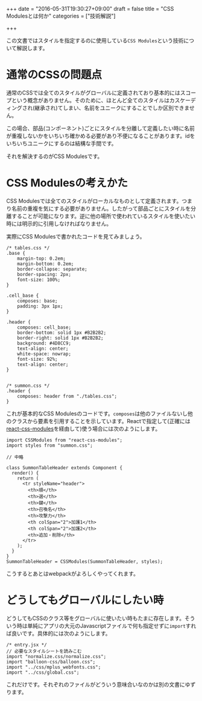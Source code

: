 +++
date = "2016-05-31T19:30:27+09:00"
draft = false
title = "CSS Modulesとは何か"
categories = ["技術解説"]

+++

この文書ではスタイルを指定するのに使用している`CSS Modules`という技術について解説します。

# 通常のCSSの問題点

通常のCSSでは全てのスタイルがグローバルに定義されており基本的にはスコープという概念がありません。そのために、ほとんど全てのスタイルはカスケーディングされ(継承され)てしまい、名前をユニークにすることでしか区別できません。

この場合、部品(コンポーネント)ごとにスタイルを分離して定義したい時に名前が重複しないかをいちいち確かめる必要があり不便になることがあります。idをいちいちユニークにするのは結構な手間です。

それを解決するのがCSS Modulesです。

# CSS Modulesの考えかた

CSS Modulesでは全てのスタイルがローカルなものとして定義されます。つまり名前の重複を気にする必要がありません。したがって部品ごとにスタイルを分離することが可能になります。逆に他の場所で使われているスタイルを使いたい時には明示的に引用しなければなりません。

実際にCSS Modulesで書かれたコードを見てみましょう。

```
/* tables.css */
.base {
    margin-top: 0.2em;
    margin-bottom: 0.2em;
    border-collapse: separate;
    border-spacing: 2px;
    font-size: 100%;
}

.cell_base {
    composes: base;
    padding: 3px 1px;
}

.header {
    composes: cell_base;
    border-bottom: solid 1px #B2B2B2;
    border-right: solid 1px #B2B2B2;
    background: #4D8CC9;
    text-align: center;
    white-space: nowrap;
    font-size: 92%;
    text-align: center;
}


/* summon.css */
.header {
    composes: header from "./tables.css";
}
```

これが基本的なCSS Modulesのコードです。`composes`は他のファイルないし他のクラスから要素を引用することを示しています。Reactで指定して(正確には[react-css-modules](https://github.com/gajus/react-css-modules)を経由して)使う場合には次のようにします。

```
import CSSModules from "react-css-modules";
import styles from "summon.css";

// 中略

class SummonTableHeader extends Component {
  render() {
    return (
      <tr styleName="header">
        <th>順</th>
        <th>選</th>
        <th>鍵</th>
        <th>召喚名</th>
        <th>攻撃力</th>
        <th colSpan="2">加護1</th>
        <th colSpan="2">加護2</th>
        <th>追加・削除</th>
      </tr>
    );
  }
}
SummonTableHeader = CSSModules(SummonTableHeader, styles);
```

こうするとあとはwebpackがよろしくやってくれます。

# どうしてもグローバルにしたい時

どうしてもCSSのクラス等をグローバルに使いたい時もたまに存在します。そういう時は単純にアプリの大元のJavascriptファイルで何も指定せずに`import`すれば良いです。具体的には次のようにします。

```
/* entry.jsx */
// 必要なスタイルシートを読みこむ
import "normalize.css/normalize.css";
import "balloon-css/balloon.css";
import "../css/mplus_webfonts.css";
import "../css/global.css";
```

これだけです。それぞれのファイルがどういう意味合いなのかは別の文書にゆずります。
